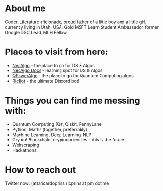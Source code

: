 # About me

Coder, Literature aficionado, proud father of a little boy and a little girl, currently living in Utah, USA.
Gold MSFT Learn Student Ambassador, former Google DSC Lead, MLH Fellow.

# Places to visit from here:

* [NeoAlgo](https://github.com/TesseractCoding/NeoAlgo) - the place to go for DS & Algos
* [NeoAlgo Docs](https://github.com/TesseractCoding/NeoAlgo-Docs) - learning spot for DS & Algos
* [QPowerAlgo](https://github.com/QPower-Research/QPowerAlgo) - the place to go for Quantum Computing algos
* [RicBot](https://github.com/TesseractCoding/Ric-Bot) - the ultimate Discord bot!

# Things you can find me messing with:
* Quantum Computing (Q#, Qiskit, PennyLane)
* Python, Maths (together, preferrably)
* Machine Learning, Deep Learning, NLP
* Crypto! Blockchain, cryptocurrencies - this is the future
* Webscraping
* Hackathons

# How to reach out
Twitter now: (at)aricardoprins
ricprins at pm dot me
